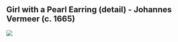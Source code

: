 ## Girl with a Pearl Earring (detail) - Johannes Vermeer (c. 1665)
<img src="https://64.media.tumblr.com/844fa19c7e83c3b904ae70eaa281de26/tumblr_ppk0yw04Hx1r4hhzeo1_640.png">
